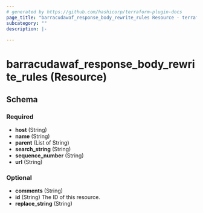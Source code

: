 ```yaml
---
# generated by https://github.com/hashicorp/terraform-plugin-docs
page_title: "barracudawaf_response_body_rewrite_rules Resource - terraform-provider-barracudawaf"
subcategory: ""
description: |-
  
---
```


# barracudawaf_response_body_rewrite_rules (Resource)





<!-- schema generated by tfplugindocs -->
## Schema

### Required

- **host** (String)
- **name** (String)
- **parent** (List of String)
- **search_string** (String)
- **sequence_number** (String)
- **url** (String)

### Optional

- **comments** (String)
- **id** (String) The ID of this resource.
- **replace_string** (String)


